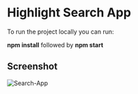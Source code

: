 # Highlight Search App

To run the project locally you can run:

**npm install** followed by **npm start**

## Screenshot

![Search-App](https://user-images.githubusercontent.com/17859354/115685893-47bd7880-a376-11eb-8108-ee97db0a7326.png)
